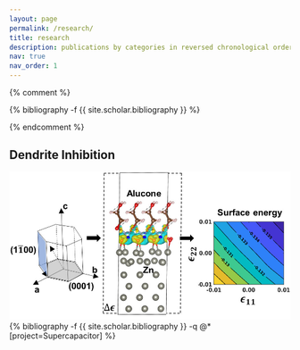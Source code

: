 ```yaml
---
layout: page
permalink: /research/
title: research
description: publications by categories in reversed chronological order. 
nav: true
nav_order: 1
---
```



<!-- _pages/publications.md -->
{% comment %}
<div class="publications">

{% bibliography -f {{ site.scholar.bibliography }} %}

</div>
{% endcomment %}

<div class="publications">

  <!-- Dendrite Inhibition Section -->
  <h2>Dendrite Inhibition</h2>
  <div class="row">
    <div class="col-md-3">
      <!-- Thumbnail for the project -->
      <img src="/assets/img/Alucone.jpeg" alt="Dendrite Inhibition" class="img-thumbnail">
    </div>
    <div class="col-md-9">
      <!-- List of related publications -->
          {% bibliography -f {{ site.scholar.bibliography }} -q @*[project=Supercapacitor] %}
    </div>
  </div>

  <!-- Repeat for other projects -->
